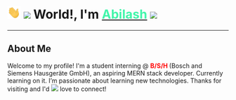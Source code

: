 <!---HEADER--->
<h1> <img src="https://raw.githubusercontent.com/ABSphreak/ABSphreak/master/gifs/Hi.gif" width="30px"> <img src="https://media.giphy.com/media/Lpnun3kJinrVRGmi8a/giphy.gif" width=100>  World!, I'm <a href="https://github.com/Abilashjoel"><span style="color:#42f5aa">Abilash</span></a> <img src="https://learncodeonline.in/mascot.png" width="45px"></h1>
<!---HEADER--->
<hr>


<H2>About Me </H2>
<p>Welcome to my profile! I'm a student interning @ <B STYLE="COLOR:RED"> B/S/H </B> (Bosch and Siemens Hausgeräte GmbH), an aspiring MERN stack developer. Currently learning on it. I’m passionate about learning new technologies. Thanks for visiting and I'd <img src="https://www.flaticon.com/svg/vstatic/svg/1216/1216649.svg?token=exp=1615830345~hmac=5d6e450053ac826cdd3490d78f938ad6" width=10px>   love to connect!

</p>
